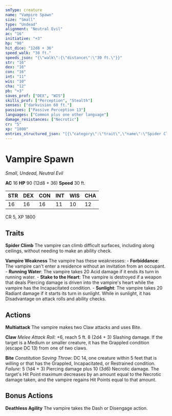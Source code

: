 ```yaml
---
smType: creature
name: "Vampire Spawn"
size: "Small"
type: "Undead"
alignment: "Neutral Evil"
ac: "16"
initiative: "+3"
hp: "90"
hit_dice: "12d8 + 36"
speed_walk: "30 ft."
speeds_json: "{\"walk\":{\"distance\":\"30 ft.\"}}"
str: "16"
dex: "16"
con: "16"
int: "11"
wis: "10"
cha: "12"
pb: "+3"
saves_prof: ["DEX", "WIS"]
skills_prof: ["Perception", "Stealth"]
senses: ["darkvision 60 ft."]
passives: ["Passive Perception 13"]
languages: ["Common plus one other language"]
damage_resistances: ["Necrotic"]
cr: "5"
xp: "1800"
entries_structured_json: "[{\"category\":\"trait\",\"name\":\"Spider Climb\",\"text\":\"The vampire can climb difficult surfaces, including along ceilings, without needing to make an ability check.\"},{\"category\":\"trait\",\"name\":\"Vampire Weakness\",\"text\":\"The vampire has these weaknesses: - **Forbiddance**: The vampire can't enter a residence without an invitation from an occupant. - **Running Water**: The vampire takes 20 Acid damage if it ends its turn in running water. - **Stake to the Heart**: The vampire is destroyed if a weapon that deals Piercing damage is driven into the vampire's heart while the vampire has the Incapacitated condition. - **Sunlight**: The vampire takes 20 Radiant damage if it starts its turn in sunlight. While in sunlight, it has Disadvantage on attack rolls and ability checks.\"},{\"category\":\"action\",\"name\":\"Multiattack\",\"text\":\"The vampire makes two Claw attacks and uses Bite.\"},{\"category\":\"action\",\"name\":\"Claw\",\"text\":\"*Melee Attack Roll:* +6, reach 5 ft. 8 (2d4 + 3) Slashing damage. If the target is a Medium or smaller creature, it has the Grappled condition (escape DC 13) from one of two claws.\",\"kind\":\"Melee Attack Roll\",\"to_hit\":\"+6\",\"range\":\"5 ft\",\"damage\":\"8 (2d4 + 3) Slashing\"},{\"category\":\"action\",\"name\":\"Bite\",\"text\":\"*Constitution Saving Throw*: DC 14, one creature within 5 feet that is willing or that has the Grappled, Incapacitated, or Restrained condition. *Failure:*  5 (1d4 + 3) Piercing damage plus 10 (3d6) Necrotic damage. The target's Hit Point maximum decreases by an amount equal to the Necrotic damage taken, and the vampire regains Hit Points equal to that amount.\",\"target\":\"one creature\",\"damage\":\"5 (1d4 + 3) Piercing\",\"save_ability\":\"CON\",\"save_dc\":14},{\"category\":\"bonus\",\"name\":\"Deathless Agility\",\"text\":\"The vampire takes the Dash or Disengage action.\"}]"
---
```


# Vampire Spawn
*Small, Undead, Neutral Evil*

**AC** 16
**HP** 90 (12d8 + 36)
**Speed** 30 ft.

| STR | DEX | CON | INT | WIS | CHA |
| --- | --- | --- | --- | --- | --- |
| 16 | 16 | 16 | 11 | 10 | 12 |

CR 5, XP 1800

## Traits

**Spider Climb**
The vampire can climb difficult surfaces, including along ceilings, without needing to make an ability check.

**Vampire Weakness**
The vampire has these weaknesses: - **Forbiddance**: The vampire can't enter a residence without an invitation from an occupant. - **Running Water**: The vampire takes 20 Acid damage if it ends its turn in running water. - **Stake to the Heart**: The vampire is destroyed if a weapon that deals Piercing damage is driven into the vampire's heart while the vampire has the Incapacitated condition. - **Sunlight**: The vampire takes 20 Radiant damage if it starts its turn in sunlight. While in sunlight, it has Disadvantage on attack rolls and ability checks.

## Actions

**Multiattack**
The vampire makes two Claw attacks and uses Bite.

**Claw**
*Melee Attack Roll:* +6, reach 5 ft. 8 (2d4 + 3) Slashing damage. If the target is a Medium or smaller creature, it has the Grappled condition (escape DC 13) from one of two claws.

**Bite**
*Constitution Saving Throw*: DC 14, one creature within 5 feet that is willing or that has the Grappled, Incapacitated, or Restrained condition. *Failure:*  5 (1d4 + 3) Piercing damage plus 10 (3d6) Necrotic damage. The target's Hit Point maximum decreases by an amount equal to the Necrotic damage taken, and the vampire regains Hit Points equal to that amount.

## Bonus Actions

**Deathless Agility**
The vampire takes the Dash or Disengage action.
